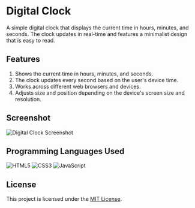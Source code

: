 # Digital Clock

A simple digital clock that displays the current time in hours, minutes, and seconds. The clock updates in real-time and features a minimalist design that is easy to read.

## Features

1. Shows the current time in hours, minutes, and seconds.
2. The clock updates every second based on the user's device time.
3. Works across different web browsers and devices.
4. Adjusts size and position depending on the device's screen size and resolution.

## Screenshot

![Digital Clock Screenshot](WebDev/DigitalClock/Screenshot.png)

## Programming Languages Used

![HTML5](https://img.shields.io/badge/-HTML5-E34F26?logo=html5&logoColor=white&style=flat)
![CSS3](https://img.shields.io/badge/-CSS3-1572B6?logo=css3&logoColor=white&style=flat)
![JavaScript](https://img.shields.io/badge/-JavaScript-F7DF1E?logo=javascript&logoColor=black&style=flat)

## License

This project is licensed under the [MIT License](LICENSE).



